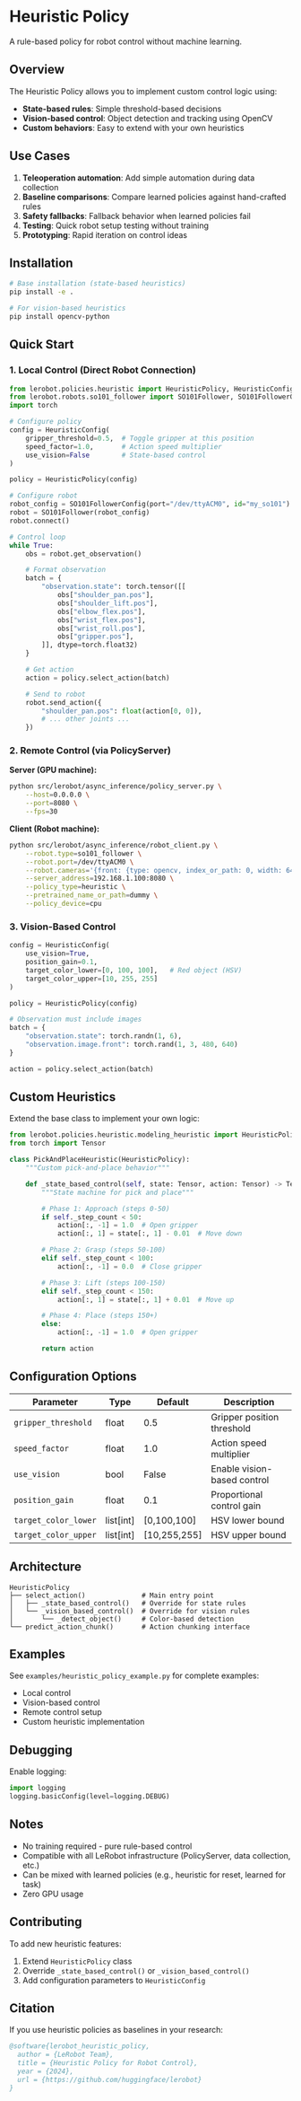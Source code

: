 # Heuristic Policy

A rule-based policy for robot control without machine learning.

## Overview

The Heuristic Policy allows you to implement custom control logic using:
- **State-based rules**: Simple threshold-based decisions
- **Vision-based control**: Object detection and tracking using OpenCV
- **Custom behaviors**: Easy to extend with your own heuristics

## Use Cases

1. **Teleoperation automation**: Add simple automation during data collection
2. **Baseline comparisons**: Compare learned policies against hand-crafted rules
3. **Safety fallbacks**: Fallback behavior when learned policies fail
4. **Testing**: Quick robot setup testing without training
5. **Prototyping**: Rapid iteration on control ideas

## Installation

```bash
# Base installation (state-based heuristics)
pip install -e .

# For vision-based heuristics
pip install opencv-python
```

## Quick Start

### 1. Local Control (Direct Robot Connection)

```python
from lerobot.policies.heuristic import HeuristicPolicy, HeuristicConfig
from lerobot.robots.so101_follower import SO101Follower, SO101FollowerConfig
import torch

# Configure policy
config = HeuristicConfig(
    gripper_threshold=0.5,  # Toggle gripper at this position
    speed_factor=1.0,       # Action speed multiplier
    use_vision=False        # State-based control
)

policy = HeuristicPolicy(config)

# Configure robot
robot_config = SO101FollowerConfig(port="/dev/ttyACM0", id="my_so101")
robot = SO101Follower(robot_config)
robot.connect()

# Control loop
while True:
    obs = robot.get_observation()

    # Format observation
    batch = {
        "observation.state": torch.tensor([[
            obs["shoulder_pan.pos"],
            obs["shoulder_lift.pos"],
            obs["elbow_flex.pos"],
            obs["wrist_flex.pos"],
            obs["wrist_roll.pos"],
            obs["gripper.pos"],
        ]], dtype=torch.float32)
    }

    # Get action
    action = policy.select_action(batch)

    # Send to robot
    robot.send_action({
        "shoulder_pan.pos": float(action[0, 0]),
        # ... other joints ...
    })
```

### 2. Remote Control (via PolicyServer)

**Server (GPU machine):**
```bash
python src/lerobot/async_inference/policy_server.py \
    --host=0.0.0.0 \
    --port=8080 \
    --fps=30
```

**Client (Robot machine):**
```bash
python src/lerobot/async_inference/robot_client.py \
    --robot.type=so101_follower \
    --robot.port=/dev/ttyACM0 \
    --robot.cameras='{front: {type: opencv, index_or_path: 0, width: 640, height: 480, fps: 30}}' \
    --server_address=192.168.1.100:8080 \
    --policy_type=heuristic \
    --pretrained_name_or_path=dummy \
    --policy_device=cpu
```

### 3. Vision-Based Control

```python
config = HeuristicConfig(
    use_vision=True,
    position_gain=0.1,
    target_color_lower=[0, 100, 100],   # Red object (HSV)
    target_color_upper=[10, 255, 255]
)

policy = HeuristicPolicy(config)

# Observation must include images
batch = {
    "observation.state": torch.randn(1, 6),
    "observation.image.front": torch.rand(1, 3, 480, 640)
}

action = policy.select_action(batch)
```

## Custom Heuristics

Extend the base class to implement your own logic:

```python
from lerobot.policies.heuristic.modeling_heuristic import HeuristicPolicy
from torch import Tensor

class PickAndPlaceHeuristic(HeuristicPolicy):
    """Custom pick-and-place behavior"""

    def _state_based_control(self, state: Tensor, action: Tensor) -> Tensor:
        """State machine for pick and place"""

        # Phase 1: Approach (steps 0-50)
        if self._step_count < 50:
            action[:, -1] = 1.0  # Open gripper
            action[:, 1] = state[:, 1] - 0.01  # Move down

        # Phase 2: Grasp (steps 50-100)
        elif self._step_count < 100:
            action[:, -1] = 0.0  # Close gripper

        # Phase 3: Lift (steps 100-150)
        elif self._step_count < 150:
            action[:, 1] = state[:, 1] + 0.01  # Move up

        # Phase 4: Place (steps 150+)
        else:
            action[:, -1] = 1.0  # Open gripper

        return action
```

## Configuration Options

| Parameter | Type | Default | Description |
|-----------|------|---------|-------------|
| `gripper_threshold` | float | 0.5 | Gripper position threshold |
| `speed_factor` | float | 1.0 | Action speed multiplier |
| `use_vision` | bool | False | Enable vision-based control |
| `position_gain` | float | 0.1 | Proportional control gain |
| `target_color_lower` | list[int] | [0,100,100] | HSV lower bound |
| `target_color_upper` | list[int] | [10,255,255] | HSV upper bound |

## Architecture

```
HeuristicPolicy
├── select_action()              # Main entry point
│   ├── _state_based_control()   # Override for state rules
│   └── _vision_based_control()  # Override for vision rules
│       └── _detect_object()     # Color-based detection
└── predict_action_chunk()       # Action chunking interface
```

## Examples

See `examples/heuristic_policy_example.py` for complete examples:
- Local control
- Vision-based control
- Remote control setup
- Custom heuristic implementation

## Debugging

Enable logging:
```python
import logging
logging.basicConfig(level=logging.DEBUG)
```

## Notes

- No training required - pure rule-based control
- Compatible with all LeRobot infrastructure (PolicyServer, data collection, etc.)
- Can be mixed with learned policies (e.g., heuristic for reset, learned for task)
- Zero GPU usage

## Contributing

To add new heuristic features:
1. Extend `HeuristicPolicy` class
2. Override `_state_based_control()` or `_vision_based_control()`
3. Add configuration parameters to `HeuristicConfig`

## Citation

If you use heuristic policies as baselines in your research:

```bibtex
@software{lerobot_heuristic_policy,
  author = {LeRobot Team},
  title = {Heuristic Policy for Robot Control},
  year = {2024},
  url = {https://github.com/huggingface/lerobot}
}
```
